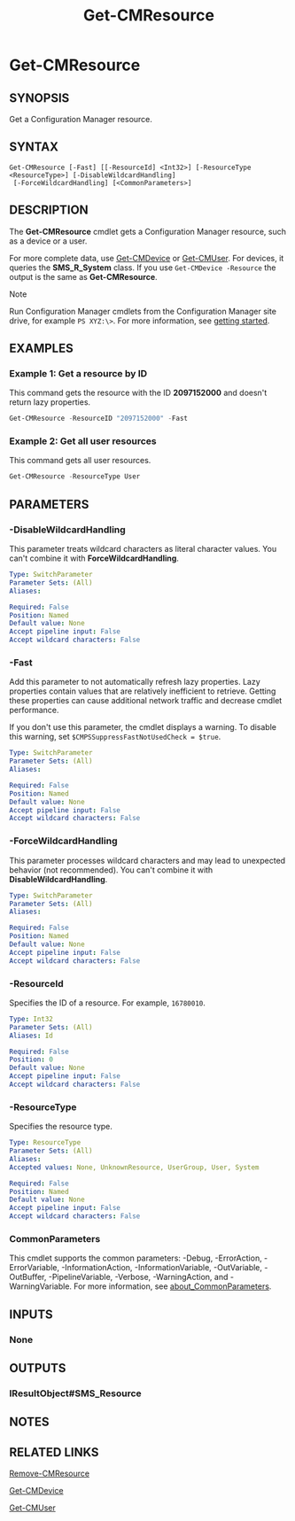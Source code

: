 ﻿---
description: Get a Configuration Manager resource.
external help file: AdminUI.PS.Collections.dll-Help.xml
Module Name: ConfigurationManager
ms.date: 10/01/2020
schema: 2.0.0
title: Get-CMResource
---

# Get-CMResource

## SYNOPSIS

Get a Configuration Manager resource.

## SYNTAX

```
Get-CMResource [-Fast] [[-ResourceId] <Int32>] [-ResourceType <ResourceType>] [-DisableWildcardHandling]
 [-ForceWildcardHandling] [<CommonParameters>]
```

## DESCRIPTION

The **Get-CMResource** cmdlet gets a Configuration Manager resource, such as a device or a user.

For more complete data, use [Get-CMDevice](Get-CMDevice.md) or [Get-CMUser](Get-CMUser.md). For devices, it queries the **SMS_R_System** class. If you use `Get-CMDevice -Resource` the output is the same as **Get-CMResource**.

> [!NOTE]
> Run Configuration Manager cmdlets from the Configuration Manager site drive, for example `PS XYZ:\>`. For more information, see [getting started](/powershell/sccm/overview).

## EXAMPLES

### Example 1: Get a resource by ID

This command gets the resource with the ID **2097152000** and doesn't return lazy properties.

```powershell
Get-CMResource -ResourceID "2097152000" -Fast
```

### Example 2: Get all user resources

This command gets all user resources.

```powershell
Get-CMResource -ResourceType User
```

## PARAMETERS

### -DisableWildcardHandling

This parameter treats wildcard characters as literal character values. You can't combine it with **ForceWildcardHandling**.

```yaml
Type: SwitchParameter
Parameter Sets: (All)
Aliases:

Required: False
Position: Named
Default value: None
Accept pipeline input: False
Accept wildcard characters: False
```

### -Fast

Add this parameter to not automatically refresh lazy properties. Lazy properties contain values that are relatively inefficient to retrieve. Getting these properties can cause additional network traffic and decrease cmdlet performance.

If you don't use this parameter, the cmdlet displays a warning. To disable this warning, set `$CMPSSuppressFastNotUsedCheck = $true`.

```yaml
Type: SwitchParameter
Parameter Sets: (All)
Aliases:

Required: False
Position: Named
Default value: None
Accept pipeline input: False
Accept wildcard characters: False
```

### -ForceWildcardHandling

This parameter processes wildcard characters and may lead to unexpected behavior (not recommended). You can't combine it with **DisableWildcardHandling**.

```yaml
Type: SwitchParameter
Parameter Sets: (All)
Aliases:

Required: False
Position: Named
Default value: None
Accept pipeline input: False
Accept wildcard characters: False
```

### -ResourceId

Specifies the ID of a resource. For example, `16780010`.

```yaml
Type: Int32
Parameter Sets: (All)
Aliases: Id

Required: False
Position: 0
Default value: None
Accept pipeline input: False
Accept wildcard characters: False
```

### -ResourceType

Specifies the resource type.

```yaml
Type: ResourceType
Parameter Sets: (All)
Aliases:
Accepted values: None, UnknownResource, UserGroup, User, System

Required: False
Position: Named
Default value: None
Accept pipeline input: False
Accept wildcard characters: False
```

### CommonParameters
This cmdlet supports the common parameters: -Debug, -ErrorAction, -ErrorVariable, -InformationAction, -InformationVariable, -OutVariable, -OutBuffer, -PipelineVariable, -Verbose, -WarningAction, and -WarningVariable. For more information, see [about_CommonParameters](http://go.microsoft.com/fwlink/?LinkID=113216).

## INPUTS

### None

## OUTPUTS

### IResultObject#SMS_Resource

## NOTES

## RELATED LINKS

[Remove-CMResource](Remove-CMResource.md)

[Get-CMDevice](Get-CMDevice.md)

[Get-CMUser](Get-CMUser.md)
